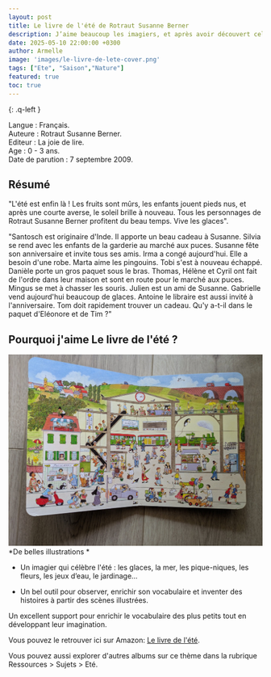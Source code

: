 ```yaml
---
layout: post
title: Le livre de l'été de Rotraut Susanne Berner 
description: J’aime beaucoup les imagiers, et après avoir découvert celui des saisons, j’ai été ravie de voir qu’il en existait un dédié à l’été.
date: 2025-05-10 22:00:00 +0300
author: Armelle
image: 'images/le-livre-de-lete-cover.png'
tags: ["Ete", "Saison","Nature"]
featured: true
toc: true
---
```


{: .q-left }

Langue : Français.          
Auteure : Rotraut Susanne Berner.                           
Editeur : La joie de lire.           
Age : 0 - 3 ans.     
Date de parution : 7 septembre 2009. 

## Résumé

"L'été est enfin là ! Les fruits sont mûrs, les enfants jouent pieds nus, et après une courte averse, le soleil brille à nouveau. Tous les personnages de Rotraut Susanne Berner profitent du beau temps. Vive les glaces".

"Santosch est originaire d'Inde. Il apporte un beau cadeau à Susanne. Silvia se rend avec les enfants de la garderie au marché aux puces. Susanne fête son anniversaire et invite tous ses amis. Irma a congé aujourd'hui. Elle a besoin d'une robe. Marta aime les pingouins. Tobi s'est à nouveau échappé. Danièle porte un gros paquet sous le bras. Thomas, Hélène et Cyril ont fait de l'ordre dans leur maison et sont en route pour le marché aux puces. Mingus se met à chasser les souris. Julien est un ami de Susanne. Gabrielle vend aujourd'hui beaucoup de glaces. Antoine le libraire est aussi invité à l'anniversaire. Tom doit rapidement trouver un cadeau. Qu'y a-t-il dans le paquet d'Eléonore et de Tim ?"

## Pourquoi j'aime Le livre de l'été ?

![De belles illustrations](images/le-livre-de-lete-int.jpg)
*De belles illustrations *

- Un imagier qui célèbre l'été : les glaces, la mer, les pique-niques, les fleurs, les jeux d’eau, le jardinage…

-  Un bel outil pour observer, enrichir son vocabulaire et inventer des histoires à partir des scènes illustrées.

Un excellent support pour enrichir le vocabulaire des plus petits tout en développant leur imagination.

Vous pouvez le retrouver ici sur Amazon: [Le livre de l'été](https://amzn.to/3ZUIPVj). 

Vous pouvez aussi explorer d'autres albums sur ce thème dans la rubrique Ressources > Sujets > Eté.